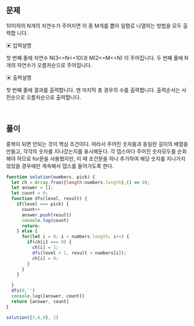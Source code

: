 
## 문제
10이하의 N개의 자연수가 주어지면 이 중 M개를 뽑아 일렬로 나열하는 방법을 모두 출력합 니다.

▣ 입력설명

첫 번째 줄에 자연수 N(3<=N<=10)과 M(2<=M<=N) 이 주어집니다. 두 번째 줄에 
N개의 자연수가 오름차순으로 주어집니다.

▣ 출력설명

첫 번째 줄에 결과를 출력합니다. 맨 마지막 총 경우의 수를 출력합니다. 출력순서는 사전순으로 오름차순으로 출력합니다.

<br>

## 풀이
중복이 되면 안되는 것이 핵심 조건이다.
따라서 주어진 숫자들과 동일한 길이의 배열을 만들고, 각각의 숫자를 지나갔는지를 표시해둔다.
각 뎁스마다 주어진 숫자모두를 순회해야 하므로 for문을 사용했지만, 이 때 조건문을 하나 추가하여 해당 숫자를 지나가지 않았을 경우에만 계속해서 뎁스를 들어가도록 한다.

```js
function solution(numbers, pick) {
  let ch = Array.from({length:numbers.length},() => 0);
  let answer = [];
  let count = 0;
  function dfs(level, result) {
    if(level === pick) {
      count++
      answer.push(result)
      console.log(count)
      return;
    } else {
      for(let i = 0; i < numbers.length; i++) {
        if(ch[i] === 0) {
          ch[i] = 1;
          dfs(level + 1, result + numbers[i]);
          ch[i] = 0;
        }
      }
    }

  }
  dfs(0,'')
  console.log([answer, count])
  return [answer, count]
}

solution([3,6,9], 2)
```